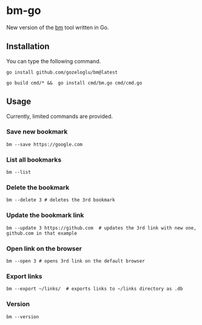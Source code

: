 # bm-go

New version of the [bm](https://github.com/gozeloglu/bm) tool written in Go.

## Installation

You can type the following command.

```shell
go install github.com/gozeloglu/bm@latest
```

```shell
go build cmd/* &&  go install cmd/bm.go cmd/cmd.go
```

## Usage

Currently, limited commands are provided.

### Save new bookmark

```shell
bm --save https://google.com
```

### List all bookmarks

```shell
bm --list
```

### Delete the bookmark

```shell
bm --delete 3 # deletes the 3rd bookmark
```

### Update the bookmark link

```shell
bm --update 3 https://github.com  # updates the 3rd link with new one, github.com in that example
```

### Open link on the browser

```shell
bm --open 3 # opens 3rd link on the default browser
```

### Export links

```shell
bm --export ~/links/  # exports links to ~/links directory as .db 
```

### Version

```shell
bm --version
```